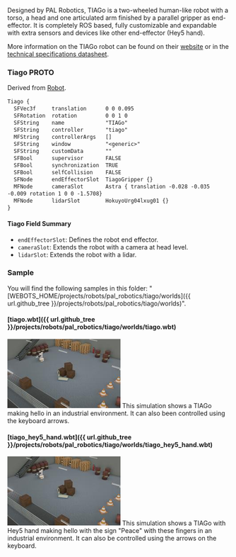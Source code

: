Designed by PAL Robotics, TIAGo is a two-wheeled human-like robot with a torso, a head and one articulated arm finished by a parallel gripper as end-effector.
It is completely ROS based, fully customizable and expandable with extra sensors and devices like other end-effector (Hey5 hand).

More information on the TIAGo robot can be found on their [website](http://pal-robotics.com/robots/tiago/) or in the [technical specifications datasheet](http://pal-robotics.com/wp-content/uploads/2019/07/Datasheet_TIAGo_Complete.pdf).

### Tiago PROTO

Derived from [Robot](https://cyberbotics.com/doc/reference/robot).

```
Tiago {
  SFVec3f     translation      0 0 0.095
  SFRotation  rotation         0 0 1 0
  SFString    name             "TIAGo"
  SFString    controller       "tiago"
  MFString    controllerArgs   []
  SFString    window           "<generic>"
  SFString    customData       ""
  SFBool      supervisor       FALSE
  SFBool      synchronization  TRUE
  SFBool      selfCollision    FALSE
  SFNode      endEffectorSlot  TiagoGripper {}
  MFNode      cameraSlot       Astra { translation -0.028 -0.035 -0.009 rotation 1 0 0 -1.5708}
  MFNode      lidarSlot        HokuyoUrg04lxug01 {}
}
```

#### Tiago Field Summary

- `endEffectorSlot`:  Defines the robot end effector.
- `cameraSlot`:  Extends the robot with a camera at head level.
- `lidarSlot`: Extends the robot with a lidar.

### Sample

You will find the following samples in this folder: "[WEBOTS\_HOME/projects/robots/pal\_robotics/tiago/worlds]({{ url.github_tree }}/projects/robots/pal_robotics/tiago/worlds)".

#### [tiago.wbt]({{ url.github_tree }}/projects/robots/pal_robotics/tiago/worlds/tiago.wbt)

![tiago.wbt.png](images/tiago/tiago.wbt.thumbnail.jpg) This simulation shows a TIAGo making hello in an industrial environment.
It can also been controlled using the keyboard arrows.

#### [tiago\_hey5\_hand.wbt]({{ url.github_tree }}/projects/robots/pal_robotics/tiago/worlds/tiago\_hey5\_hand.wbt)

![tiago\_hey5\_hand.wbt.png](images/tiago/tiago_hey5_hand.wbt.thumbnail.jpg) This simulation shows a TIAGo with Hey5 hand making hello with the sign "Peace" with these fingers in an industrial environment.
It can also be controlled using the arrows on the keyboard.
